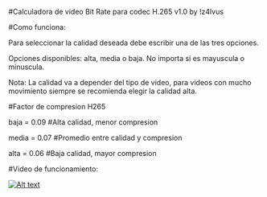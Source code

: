 #Calculadora de video Bit Rate para codec H.265 v1.0 by !z4lvus

#Como funciona:

Para seleccionar la calidad deseada debe escribir una de las tres opciones.

Opciones disponibles: alta, media o baja. No importa si es mayuscula o minuscula.

Nota: La calidad va a depender del tipo de video, para videos con mucho movimiento siempre se recomienda elegir la calidad alta.

#Factor de compresion H265

baja = 0.09                              #Alta calidad, menor compresion

media = 0.07                             #Promedio entre calidad y compresion

alta = 0.06                              #Baja calidad, mayor compresion

#Video de funcionamiento:

[![Alt text](https://img.youtube.com/vi/XiKHIEtQfdE/sddefault.jpg)](https://www.youtube.com/watch?v=XiKHIEtQfdE)
